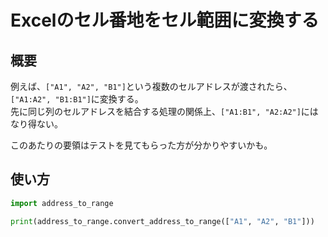 # Excelのセル番地をセル範囲に変換する

## 概要

例えば、`["A1", "A2", "B1"]`という複数のセルアドレスが渡されたら、`["A1:A2", "B1:B1"]`に変換する。  
先に同じ列のセルアドレスを結合する処理の関係上、`["A1:B1", "A2:A2"]`にはなり得ない。  

このあたりの要領はテストを見てもらった方が分かりやすいかも。  
  
## 使い方  

```python
import address_to_range

print(address_to_range.convert_address_to_range(["A1", "A2", "B1"]))
```
